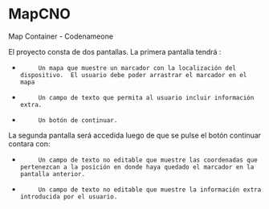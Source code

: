# MapCNO
Map Container - Codenameone

El proyecto consta de dos pantallas.
La primera pantalla tendrá :
-          Un mapa que muestre un marcador con la localización del dispositivo.  El usuario debe poder arrastrar el marcador en el mapa
-          Un campo de texto que permita al usuario incluir información extra.
-          Un botón de continuar.
 
 
La segunda pantalla será accedida luego de que se pulse el botón continuar contara con:
-          Un campo de texto no editable que muestre las coordenadas que pertenezcan a la posición en donde haya quedado el marcador en la pantalla anterior.
-          Un campo de texto no editable que muestre la información extra introducida por el usuario.
